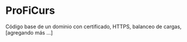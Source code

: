 # ProFiCurs


Código base de un dominio con certificado, HTTPS, balanceo de cargas, [agregando más ...]
